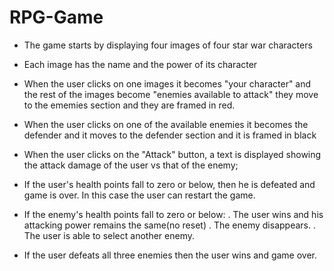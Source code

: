 # RPG-Game

- The game starts by displaying four images of four star war characters
- Each image has the name and the power of its character
- When the user clicks on one images it becomes "your character" and the rest of the images become "enemies available to attack" they move to the ememies section and they are framed in red.
- When the user clicks on one of the available enemies it becomes the defender and it moves to the defender section and it is framed in black
- When the user clicks on the "Attack" button, a text is displayed showing the attack damage of the user vs that of the enemy;
- If the user's health points fall to zero or below, then he is defeated and game is over. In this case the user can restart the game.
- If the enemy's health points fall to zero or below:
	. The user wins and his attacking power remains the same(no reset)
	. The enemy disappears.
	. The user is able to select another enemy.

- If the user defeats all three enemies then the user wins and game over.	
